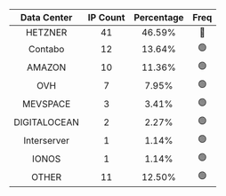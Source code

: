| Data Center | IP Count | Percentage | Freq |
|:------------:|:--------:|:-----------:|:-----:|
| HETZNER | 41 | 46.59% | 🔴 |
| Contabo | 12 | 13.64% | 🟢 |
| AMAZON | 10 | 11.36% | 🟢 |
| OVH | 7 | 7.95% | 🟢 |
| MEVSPACE | 3 | 3.41% | 🟢 |
| DIGITALOCEAN | 2 | 2.27% | 🟢 |
| Interserver | 1 | 1.14% | 🟢 |
| IONOS | 1 | 1.14% | 🟢 |
| OTHER | 11 | 12.50% | 🟢 |